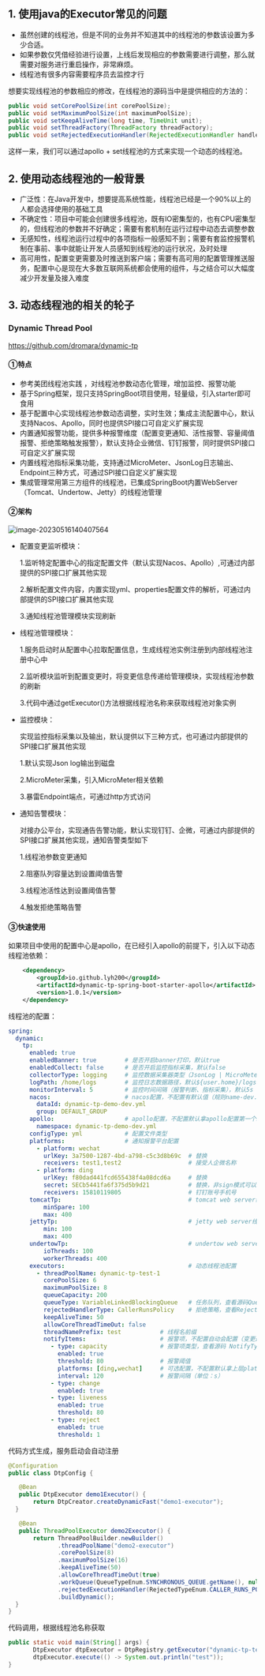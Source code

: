 ## 1. 使用java的Executor常见的问题

- 虽然创建的线程池，但是不同的业务并不知道其中的线程池的参数该设置为多少合适。
- 如果参数仅凭借经验进行设置，上线后发现相应的参数需要进行调整，那么就需要对服务进行重启操作，非常麻烦。
- 线程池有很多内容需要程序员去监控才行



想要实现线程池的参数相应的修改，在线程池的源码当中是提供相应的方法的：

```java
public void setCorePoolSize(int corePoolSize);
public void setMaximumPoolSize(int maximumPoolSize);
public void setKeepAliveTime(long time, TimeUnit unit);
public void setThreadFactory(ThreadFactory threadFactory);
public void setRejectedExecutionHandler(RejectedExecutionHandler handler);
```

这样一来，我们可以通过apollo + set线程池的方式来实现一个动态的线程池。



## 2. 使用动态线程池的一般背景

- 广泛性：在Java开发中，想要提高系统性能，线程池已经是一个90%以上的人都会选择使用的基础工具
- 不确定性：项目中可能会创建很多线程池，既有IO密集型的，也有CPU密集型的，但线程池的参数并不好确定；需要有套机制在运行过程中动态去调整参数
- 无感知性，线程池运行过程中的各项指标一般感知不到；需要有套监控报警机制在事前、事中就能让开发人员感知到线程池的运行状况，及时处理
- 高可用性，配置变更需要及时推送到客户端；需要有高可用的配置管理推送服务，配置中心是现在大多数互联网系统都会使用的组件，与之结合可以大幅度减少开发量及接入难度



## 3. 动态线程池的相关的轮子

### Dynamic Thread Pool 

https://github.com/dromara/dynamic-tp

#### ①特点

- 参考美团线程池实践 ，对线程池参数动态化管理，增加监控、报警功能
- 基于Spring框架，现只支持SpringBoot项目使用，轻量级，引入starter即可食用
- 基于配置中心实现线程池参数动态调整，实时生效；集成主流配置中心，默认支持Nacos、Apollo，同时也提供SPI接口可自定义扩展实现
- 内置通知报警功能，提供多种报警维度（配置变更通知、活性报警、容量阈值报警、拒绝策略触发报警），默认支持企业微信、钉钉报警，同时提供SPI接口可自定义扩展实现
- 内置线程池指标采集功能，支持通过MicroMeter、JsonLog日志输出、Endpoint三种方式，可通过SPI接口自定义扩展实现
- 集成管理常用第三方组件的线程池，已集成SpringBoot内置WebServer（Tomcat、Undertow、Jetty）的线程池管理



#### ②架构

![image-20230516140407564](https://2290653824-github-io.oss-cn-hangzhou.aliyuncs.com/undefinedimage-20230516140407564.png)

- 配置变更监听模块：

  1.监听特定配置中心的指定配置文件（默认实现Nacos、Apollo）,可通过内部提供的SPI接口扩展其他实现

  2.解析配置文件内容，内置实现yml、properties配置文件的解析，可通过内部提供的SPI接口扩展其他实现

  3.通知线程池管理模块实现刷新

- 线程池管理模块：

  1.服务启动时从配置中心拉取配置信息，生成线程池实例注册到内部线程池注册中心中

  2.监听模块监听到配置变更时，将变更信息传递给管理模块，实现线程池参数的刷新

  3.代码中通过getExecutor()方法根据线程池名称来获取线程池对象实例

- 监控模块：

  实现监控指标采集以及输出，默认提供以下三种方式，也可通过内部提供的SPI接口扩展其他实现

  1.默认实现Json log输出到磁盘

  2.MicroMeter采集，引入MicroMeter相关依赖

  3.暴雷Endpoint端点，可通过http方式访问

- 通知告警模块：

  对接办公平台，实现通告告警功能，默认实现钉钉、企微，可通过内部提供的SPI接口扩展其他实现，通知告警类型如下

  1.线程池参数变更通知

  2.阻塞队列容量达到设置阈值告警

  3.线程池活性达到设置阈值告警

  4.触发拒绝策略告警



#### ③快速使用

如果项目中使用的配置中心是apollo，在已经引入apollo的前提下，引入以下动态线程池依赖：

```xml
    <dependency>
        <groupId>io.github.lyh200</groupId>
        <artifactId>dynamic-tp-spring-boot-starter-apollo</artifactId>
        <version>1.0.1</version>
    </dependency>
```

线程池的配置：

```yaml
spring:
  dynamic:
    tp:
      enabled: true
      enabledBanner: true        # 是否开启banner打印，默认true
      enabledCollect: false      # 是否开启监控指标采集，默认false
      collectorType: logging     # 监控数据采集器类型（JsonLog | MicroMeter），默认logging
      logPath: /home/logs        # 监控日志数据路径，默认${user.home}/logs
      monitorInterval: 5         # 监控时间间隔（报警判断、指标采集），默认5s
      nacos:                     # nacos配置，不配置有默认值（规则name-dev.yml这样）
        dataId: dynamic-tp-demo-dev.yml
        group: DEFAULT_GROUP
      apollo:                    # apollo配置，不配置默认拿apollo配置第一个namespace
        namespace: dynamic-tp-demo-dev.yml
      configType: yml            # 配置文件类型
      platforms:                 # 通知报警平台配置
        - platform: wechat
          urlKey: 3a7500-1287-4bd-a798-c5c3d8b69c  # 替换
          receivers: test1,test2                   # 接受人企微名称
        - platform: ding
          urlKey: f80dad441fcd655438f4a08dcd6a     # 替换
          secret: SECb5441fa6f375d5b9d21           # 替换，非sign模式可以没有此值
          receivers: 15810119805                   # 钉钉账号手机号    
      tomcatTp:                                    # tomcat web server线程池配置
          minSpare: 100
          max: 400      
      jettyTp:                                     # jetty web server线程池配置
          min: 100
          max: 400     
      undertowTp:                                  # undertow web server线程池配置
          ioThreads: 100
          workerThreads: 400      
      executors:                                   # 动态线程池配置
        - threadPoolName: dynamic-tp-test-1
          corePoolSize: 6
          maximumPoolSize: 8
          queueCapacity: 200
          queueType: VariableLinkedBlockingQueue   # 任务队列，查看源码QueueTypeEnum枚举类
          rejectedHandlerType: CallerRunsPolicy    # 拒绝策略，查看RejectedTypeEnum枚举类
          keepAliveTime: 50
          allowCoreThreadTimeOut: false
          threadNamePrefix: test           # 线程名前缀
          notifyItems:                     # 报警项，不配置自动会配置（变更通知、容量报警、活性报警、拒绝报警）
            - type: capacity               # 报警项类型，查看源码 NotifyTypeEnum枚举类
              enabled: true
              threshold: 80                # 报警阈值
              platforms: [ding,wechat]     # 可选配置，不配置默认拿上层platforms配置的所以平台
              interval: 120                # 报警间隔（单位：s）
            - type: change
              enabled: true
            - type: liveness
              enabled: true
              threshold: 80
            - type: reject
              enabled: true
              threshold: 1
```

代码方式生成，服务启动会自动注册

```java
@Configuration
public class DtpConfig {

   @Bean
   public DtpExecutor demo1Executor() {
       return DtpCreator.createDynamicFast("demo1-executor");
  }

   @Bean
   public ThreadPoolExecutor demo2Executor() {
       return ThreadPoolBuilder.newBuilder()
              .threadPoolName("demo2-executor")
              .corePoolSize(8)
              .maximumPoolSize(16)
              .keepAliveTime(50)
              .allowCoreThreadTimeOut(true)
              .workQueue(QueueTypeEnum.SYNCHRONOUS_QUEUE.getName(), null, false)
              .rejectedExecutionHandler(RejectedTypeEnum.CALLER_RUNS_POLICY.getName())
              .buildDynamic();
  }
}
```

代码调用，根据线程池名称获取

```java
public static void main(String[] args) {
       DtpExecutor dtpExecutor = DtpRegistry.getExecutor("dynamic-tp-test-1");
       dtpExecutor.execute(() -> System.out.println("test"));
}
```

